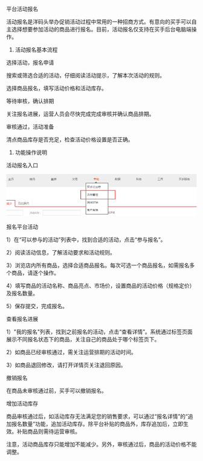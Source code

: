 平台活动报名

活动报名是洋码头举办促销活动过程中常用的一种招商方式。有意向的买手可以自主选择想要参加活动的商品进行报名。目前，活动报名仅支持在买手后台电脑端操作。

1. 活动报名基本流程

选择活动，报名申请

搜索或筛选合适的活动，仔细阅读活动提示，了解本次活动的规则。

选择商品报名，填写活动价格和活动库存。

等待审核，确认排期

关注报名进展，运营人员会尽快完成完成审核并确认商品排期。

审核通过，活动准备

清点商品库存是否充足，检查活动价格设置是否正确。

1. 功能操作说明

活动报名入口

![](/seller-promotions/images/campaign-1.png)

报名平台活动

1）在“可以参与的活动”列表中，找到合适的活动，点击“参与报名”。

2）阅读活动信息，了解活动要求和活动规则。

3）浏览店内所有商品，选择合适商品报名。每次可选一个商品报名，如需报名多个商品，请逐个操作。

4）填写商品的活动名称、商品亮点、市场价，设置商品的活动价格（规格定价）及报名数量。

5）保存提交，完成报名。

查看报名进展

1）"我的报名"列表，找到之前报名的活动，点击“查看详情”。系统通过标签页面展示不同报名状态下的商品，关注自己的商品处于哪个标签页下。

2）如商品已经审核通过，需关注运营排期的活动时间。

3）如商品退回修改，请打开详情页关注退回原因。

撤销报名

在商品未审核通过前，买手可以撤销报名。

增加活动库存

商品审核通过后，如活动库存无法满足您的销售要求，可以通过“报名详情”的“追加报名数量”功能，追加活动库存。除平台补贴的商品外，库存追加后，立即生效。补贴商品则需待运营审核。

注意，活动商品库存只能增加不能减少。另外，审核通过后，商品的活动价格不能调整。

